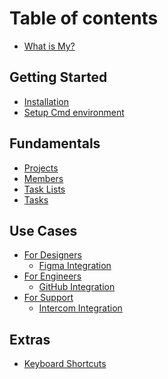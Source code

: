 # Table of contents

- [What is My?](README.md)

## Getting Started

- [Installation](getting-started/Installation.md)
- [Setup Cmd environment ](getting-started/Installation.md)
<!-- - [Creating your first project](getting-started/creating-your-first-project.md)
- [Creating your first task](getting-started/creating-your-first-task.md)
- [Advanced permissions](getting-started/advanced-permissions.md) -->

## Fundamentals

- [Projects](fundamentals/projects.md)
- [Members](fundamentals/members.md)
- [Task Lists](fundamentals/task-lists.md)
- [Tasks](fundamentals/tasks.md)

## Use Cases

- [For Designers](use-cases/for-designers/README.md)
  - [Figma Integration](use-cases/for-designers/figma-integration.md)
- [For Engineers](use-cases/for-engineers/README.md)
  - [GitHub Integration](use-cases/for-engineers/github-integration.md)
- [For Support](use-cases/for-support/README.md)
  - [Intercom Integration](use-cases/for-support/intercom-integration.md)

## Extras

- [Keyboard Shortcuts](extras/keyboard-shortcuts.md)
